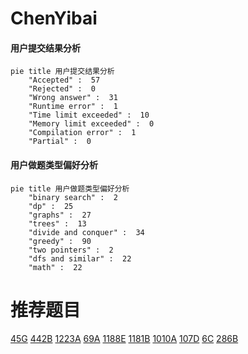 # ChenYibai

<!-- tabs:start -->



#### **用户提交结果分析**

```mermaid
pie title 用户提交结果分析
    "Accepted" :  57
    "Rejected" :  0
    "Wrong answer" :  31
    "Runtime error" :  1
    "Time limit exceeded" :  10
    "Memory limit exceeded" :  0
    "Compilation error" :  1
    "Partial" :  0
```

#### **用户做题类型偏好分析**

```mermaid
pie title 用户做题类型偏好分析
    "binary search" :  2
    "dp" :  25
    "graphs" :  27
    "trees" :  13
    "divide and conquer" :  34
    "greedy" :  90
    "two pointers" :  2
    "dfs and similar" :  22
    "math" :  22
```



<!-- tabs:end -->
# 推荐题目
[45G](https://codeforces.com/contest/45/problem/G)
[442B](https://codeforces.com/contest/442/problem/B)
[1223A](https://codeforces.com/contest/1223/problem/A)
[69A](https://codeforces.com/contest/69/problem/A)
[1188E](https://codeforces.com/contest/1188/problem/E)
[1181B](https://codeforces.com/contest/1181/problem/B)
[1010A](https://codeforces.com/contest/1010/problem/A)
[107D](https://codeforces.com/contest/107/problem/D)
[6C](https://codeforces.com/contest/6/problem/C)
[286B](https://codeforces.com/contest/286/problem/B)
